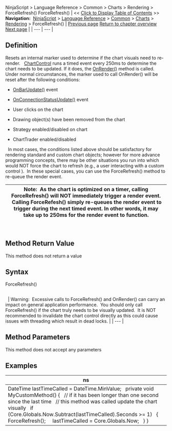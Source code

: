 ﻿
NinjaScript > Language Reference > Common > Charts > Rendering > ForceRefresh()
ForceRefresh()
| << [Click to Display Table of Contents](forcerefresh.md) >> **Navigation:**     [NinjaScript](ninjascript.md) > [Language Reference](language_reference_wip.md) > [Common](common.md) > [Charts](chart.md) > [Rendering](rendering.md) > ForceRefresh() | [Previous page](dxextensions_tovector2.md) [Return to chapter overview](rendering.md) [Next page](isinhittest.md) |
| --- | --- |
## Definition
Resets an internal marker used to determine if the chart visuals need to re-render.
 
[ChartControl](chartcontrol.md) runs a timed event every 250ms to determine the chart needs to be updated. If it does, the [OnRender()](onrender.md) method is called. Under normal circumstances, the marker used to call OnRender() will be reset after the following conditions:
 
- [OnBarUpdate()](onbarupdate.md) event

- [OnConnectionStatusUpdate()](onconnectionstatusupdate.md) event

- User clicks on the chart

- Drawing object(s) have been removed from the chart

- Strategy enabled/disabled on chart

- ChartTrader enabled/disabled

 
In most cases, the conditions listed above should be satisfactory for rendering standard and custom chart objects; however for more advance programming concepts, there may be other situations you run into which would NOT force the chart to refresh (e.g., a user interacting with a custom control ).  In these special cases, you can use the ForceRefresh() method to re-queue the render event.

| Note:  As the chart is optimized on a timer, calling ForceRefresh() will NOT immediately trigger a render event.   Calling ForceRefesh() simply re-queues the render event to trigger during the next timed event.  In other words, it may take up to 250ms for the render event to function. |
| --- |
 
## 
## Method Return Value
This method does not return a value
## 
## Syntax
ForceRefresh()
## 
 
| Warning:  Excessive calls to ForceRefresh() and OnRender() can carry an impact on general application performance.  You should only call ForceRefresh() if the chart truly needs to be visually updated.  It is NOT recommended to invalidate the chart control directly as this could cause issues with threading which result in dead locks. |
| --- |
## 
## 
## Method Parameters
This method does not accept any parameters
 
## Examples
| ns |
| --- |
| DateTime lastTimeCalled = DateTime.MinValue;   private void MyCustomMethod() {    // if it has been longer than one second since the last time    // this method was called update the chart visually    if (Core.Globals.Now.Subtract(lastTimeCalled).Seconds >= 1)    {      ForceRefresh();      lastTimeCalled = Core.Globals.Now;    } } |

